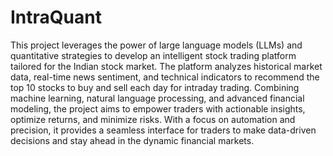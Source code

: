 # IntraQuant
This project leverages the power of large language models (LLMs) and quantitative strategies to develop an intelligent stock trading platform tailored for the Indian stock market. The platform analyzes historical market data, real-time news sentiment, and technical indicators to recommend the top 10 stocks to buy and sell each day for intraday trading. Combining machine learning, natural language processing, and advanced financial modeling, the project aims to empower traders with actionable insights, optimize returns, and minimize risks. With a focus on automation and precision, it provides a seamless interface for traders to make data-driven decisions and stay ahead in the dynamic financial markets.
